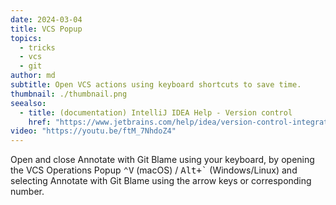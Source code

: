 ```yaml
---
date: 2024-03-04
title: VCS Popup
topics:
  - tricks
  - vcs
  - git
author: md
subtitle: Open VCS actions using keyboard shortcuts to save time.
thumbnail: ./thumbnail.png
seealso:
  - title: (documentation) IntelliJ IDEA Help - Version control
    href: "https://www.jetbrains.com/help/idea/version-control-integration.html"
video: "https://youtu.be/ftM_7NhdoZ4"
---
```


Open and close Annotate with Git Blame using your keyboard, by opening the VCS Operations Popup <kbd>⌃V</kbd> (macOS) / <kbd>Alt+`</kbd> (Windows/Linux) and selecting Annotate with Git Blame using the arrow keys or corresponding number.
